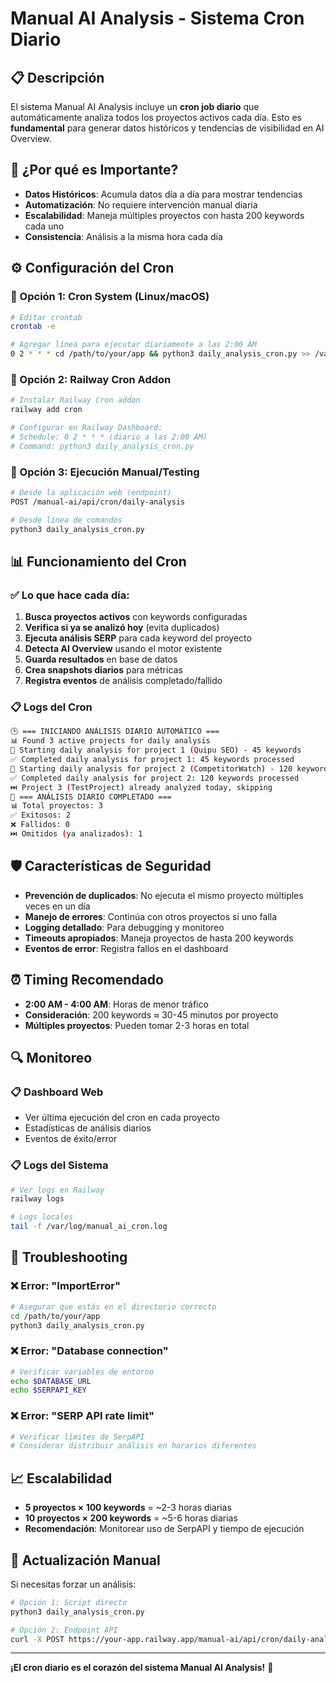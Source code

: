 # Manual AI Analysis - Sistema Cron Diario

## 📋 Descripción

El sistema Manual AI Analysis incluye un **cron job diario** que automáticamente analiza todos los proyectos activos cada día. Esto es **fundamental** para generar datos históricos y tendencias de visibilidad en AI Overview.

## 🎯 ¿Por qué es Importante?

- **Datos Históricos**: Acumula datos día a día para mostrar tendencias
- **Automatización**: No requiere intervención manual diaria
- **Escalabilidad**: Maneja múltiples proyectos con hasta 200 keywords cada uno
- **Consistencia**: Análisis a la misma hora cada día

## ⚙️ Configuración del Cron

### 🔹 Opción 1: Cron System (Linux/macOS)

```bash
# Editar crontab
crontab -e

# Agregar línea para ejecutar diariamente a las 2:00 AM
0 2 * * * cd /path/to/your/app && python3 daily_analysis_cron.py >> /var/log/manual_ai_cron.log 2>&1
```

### 🔹 Opción 2: Railway Cron Addon

```bash
# Instalar Railway Cron addon
railway add cron

# Configurar en Railway Dashboard:
# Schedule: 0 2 * * * (diario a las 2:00 AM)
# Command: python3 daily_analysis_cron.py
```

### 🔹 Opción 3: Ejecución Manual/Testing

```bash
# Desde la aplicación web (endpoint)
POST /manual-ai/api/cron/daily-analysis

# Desde línea de comandos
python3 daily_analysis_cron.py
```

## 📊 Funcionamiento del Cron

### ✅ Lo que hace cada día:

1. **Busca proyectos activos** con keywords configuradas
2. **Verifica si ya se analizó hoy** (evita duplicados)
3. **Ejecuta análisis SERP** para cada keyword del proyecto
4. **Detecta AI Overview** usando el motor existente
5. **Guarda resultados** en base de datos
6. **Crea snapshots diarios** para métricas
7. **Registra eventos** de análisis completado/fallido

### 📋 Logs del Cron

```bash
🕒 === INICIANDO ANÁLISIS DIARIO AUTOMÁTICO ===
📊 Found 3 active projects for daily analysis
🚀 Starting daily analysis for project 1 (Quipu SEO) - 45 keywords
✅ Completed daily analysis for project 1: 45 keywords processed
🚀 Starting daily analysis for project 2 (CompetitorWatch) - 120 keywords  
✅ Completed daily analysis for project 2: 120 keywords processed
⏭️ Project 3 (TestProject) already analyzed today, skipping
🏁 === ANÁLISIS DIARIO COMPLETADO ===
📊 Total proyectos: 3
✅ Exitosos: 2
❌ Fallidos: 0
⏭️ Omitidos (ya analizados): 1
```

## 🛡️ Características de Seguridad

- **Prevención de duplicados**: No ejecuta el mismo proyecto múltiples veces en un día
- **Manejo de errores**: Continúa con otros proyectos si uno falla
- **Logging detallado**: Para debugging y monitoreo
- **Timeouts apropiados**: Maneja proyectos de hasta 200 keywords
- **Eventos de error**: Registra fallos en el dashboard

## ⏰ Timing Recomendado

- **2:00 AM - 4:00 AM**: Horas de menor tráfico
- **Consideración**: 200 keywords ≈ 30-45 minutos por proyecto
- **Múltiples proyectos**: Pueden tomar 2-3 horas en total

## 🔍 Monitoreo

### 📋 Dashboard Web
- Ver última ejecución del cron en cada proyecto
- Estadísticas de análisis diarios
- Eventos de éxito/error

### 📋 Logs del Sistema
```bash
# Ver logs en Railway
railway logs

# Logs locales
tail -f /var/log/manual_ai_cron.log
```

## 🚨 Troubleshooting

### ❌ Error: "ImportError"
```bash
# Asegurar que estás en el directorio correcto
cd /path/to/your/app
python3 daily_analysis_cron.py
```

### ❌ Error: "Database connection"
```bash
# Verificar variables de entorno
echo $DATABASE_URL
echo $SERPAPI_KEY
```

### ❌ Error: "SERP API rate limit"
```bash
# Verificar límites de SerpAPI
# Considerar distribuir análisis en horarios diferentes
```

## 📈 Escalabilidad

- **5 proyectos × 100 keywords** = ~2-3 horas diarias
- **10 proyectos × 200 keywords** = ~5-6 horas diarias
- **Recomendación**: Monitorear uso de SerpAPI y tiempo de ejecución

## 🔄 Actualización Manual

Si necesitas forzar un análisis:

```bash
# Opción 1: Script directo
python3 daily_analysis_cron.py

# Opción 2: Endpoint API
curl -X POST https://your-app.railway.app/manual-ai/api/cron/daily-analysis
```

---

**¡El cron diario es el corazón del sistema Manual AI Analysis!** 🎯